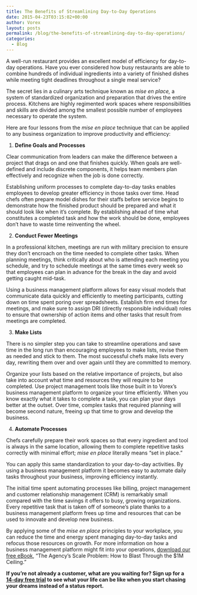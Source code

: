 ```yaml
---
title: The Benefits of Streamlining Day-to-Day Operations
date: 2015-04-23T03:15:02+00:00
author: Vorex
layout: posts
permalink: /blog/the-benefits-of-streamlining-day-to-day-operations/
categories:
  - Blog
---
```

A well-run restaurant provides an excellent model of efficiency for day-to-day operations. Have you ever considered how busy restaurants are able to combine hundreds of individual ingredients into a variety of finished dishes while meeting tight deadlines throughout a single meal service?<!--more-->

The secret lies in a culinary arts technique known as _mise en place,_ a system of standardized organization and preparation that drives the entire process. Kitchens are highly regimented work spaces where responsibilities and skills are divided among the smallest possible number of employees necessary to operate the system.

Here are four lessons from the _mise en place_ technique that can be applied to any business organization to improve productivity and efficiency:

  1. **Define Goals and Processes**

Clear communication from leaders can make the difference between a project that drags on and one that finishes quickly. When goals are well-defined and include discrete components, it helps team members plan effectively and recognize when the job is done correctly.

Establishing uniform processes to complete day-to-day tasks enables employees to develop greater efficiency in those tasks over time. Head chefs often prepare model dishes for their staffs before service begins to demonstrate how the finished product should be prepared and what it should look like when it&#8217;s complete. By establishing ahead of time what constitutes a completed task and how the work should be done, employees don&#8217;t have to waste time reinventing the wheel.

<ol start="2">
  <li>
    <b> Conduct Fewer Meetings</b>
  </li>
</ol>

In a professional kitchen, meetings are run with military precision to ensure they don&#8217;t encroach on the time needed to complete other tasks. When planning meetings, think critically about who is attending each meeting you schedule, and try to schedule meetings at the same times every week so that employees can plan in advance for the break in the day and avoid getting caught mid-task.

Using a business management platform allows for easy visual models that communicate data quickly and efficiently to meeting participants, cutting down on time spent poring over spreadsheets. Establish firm end times for meetings, and make sure to assign DRI (directly responsible individual) roles to ensure that ownership of action items and other tasks that result from meetings are completed.

<ol start="3">
  <li>
    <b> Make Lists</b>
  </li>
</ol>

There is no simpler step you can take to streamline operations and save time in the long run than encouraging employees to make lists, revise them as needed and stick to them. The most successful chefs make lists every day, rewriting them over and over again until they are committed to memory.

Organize your lists based on the relative importance of projects, but also take into account what time and resources they will require to be completed. Use project management tools like those built in to Vorex&#8217;s business management platform to organize your time efficiently. When you know exactly what it takes to complete a task, you can plan your days better at the outset. Over time, complex tasks that required planning will become second nature, freeing up that time to grow and develop the business.

<ol start="4">
  <li>
    <b> Automate Processes</b>
  </li>
</ol>

Chefs carefully prepare their work spaces so that every ingredient and tool is always in the same location, allowing them to complete repetitive tasks correctly with minimal effort; _mise en place_ literally means &#8220;set in place.&#8221;

You can apply this same standardization to your day-to-day activities. By using a business management platform it becomes easy to automate daily tasks throughout your business, improving efficiency instantly.

The initial time spent automating processes like billing, project management and customer relationship management (CRM) is remarkably small compared with the time savings it offers to busy, growing organizations. Every repetitive task that is taken off of someone&#8217;s plate thanks to a business management platform frees up time and resources that can be used to innovate and develop new business.

By applying some of the _mise en place_ principles to your workplace, you can reduce the time and energy spent managing day-to-day tasks and refocus those resources on growth. For more information on how a business management platform might fit into your operations, <a href="http://vorex.hs-sites.com/agency-scale-ebook" target="_blank">download our free eBook</a>, &#8220;The Agency&#8217;s Scale Problem: How to Blast Through the $1M Ceiling.&#8221;

**If you&#8217;re not already a customer, what are you waiting for? Sign up for a <a href="http://www.vorex.com/free-trial/" target="_blank">14-day free trial</a> to see what your life can be like when you start chasing your dreams instead of a status report.**
